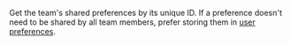 Get the team's shared preferences by its unique ID.
If a preference doesn't need to be shared by all team members, prefer storing them in [user preferences](https://appwrite.io/docs/references/cloud/client-web/account#getPrefs).

